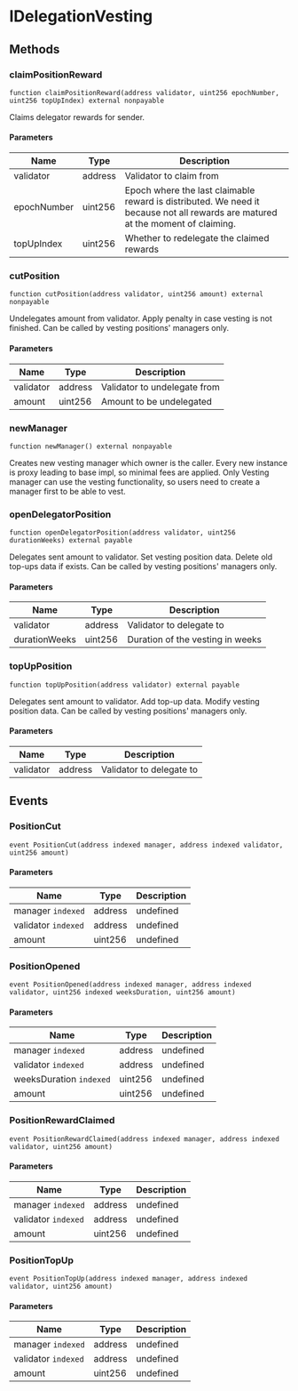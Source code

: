 # IDelegationVesting









## Methods

### claimPositionReward

```solidity
function claimPositionReward(address validator, uint256 epochNumber, uint256 topUpIndex) external nonpayable
```

Claims delegator rewards for sender.



#### Parameters

| Name | Type | Description |
|---|---|---|
| validator | address | Validator to claim from |
| epochNumber | uint256 | Epoch where the last claimable reward is distributed. We need it because not all rewards are matured at the moment of claiming. |
| topUpIndex | uint256 | Whether to redelegate the claimed rewards |

### cutPosition

```solidity
function cutPosition(address validator, uint256 amount) external nonpayable
```

Undelegates amount from validator. Apply penalty in case vesting is not finished. Can be called by vesting positions&#39; managers only.



#### Parameters

| Name | Type | Description |
|---|---|---|
| validator | address | Validator to undelegate from |
| amount | uint256 | Amount to be undelegated |

### newManager

```solidity
function newManager() external nonpayable
```

Creates new vesting manager which owner is the caller. Every new instance is proxy leading to base impl, so minimal fees are applied. Only Vesting manager can use the vesting functionality, so users need to create a manager first to be able to vest.




### openDelegatorPosition

```solidity
function openDelegatorPosition(address validator, uint256 durationWeeks) external payable
```

Delegates sent amount to validator. Set vesting position data. Delete old top-ups data if exists. Can be called by vesting positions&#39; managers only.



#### Parameters

| Name | Type | Description |
|---|---|---|
| validator | address | Validator to delegate to |
| durationWeeks | uint256 | Duration of the vesting in weeks |

### topUpPosition

```solidity
function topUpPosition(address validator) external payable
```

Delegates sent amount to validator. Add top-up data. Modify vesting position data. Can be called by vesting positions&#39; managers only.



#### Parameters

| Name | Type | Description |
|---|---|---|
| validator | address | Validator to delegate to |



## Events

### PositionCut

```solidity
event PositionCut(address indexed manager, address indexed validator, uint256 amount)
```





#### Parameters

| Name | Type | Description |
|---|---|---|
| manager `indexed` | address | undefined |
| validator `indexed` | address | undefined |
| amount  | uint256 | undefined |

### PositionOpened

```solidity
event PositionOpened(address indexed manager, address indexed validator, uint256 indexed weeksDuration, uint256 amount)
```





#### Parameters

| Name | Type | Description |
|---|---|---|
| manager `indexed` | address | undefined |
| validator `indexed` | address | undefined |
| weeksDuration `indexed` | uint256 | undefined |
| amount  | uint256 | undefined |

### PositionRewardClaimed

```solidity
event PositionRewardClaimed(address indexed manager, address indexed validator, uint256 amount)
```





#### Parameters

| Name | Type | Description |
|---|---|---|
| manager `indexed` | address | undefined |
| validator `indexed` | address | undefined |
| amount  | uint256 | undefined |

### PositionTopUp

```solidity
event PositionTopUp(address indexed manager, address indexed validator, uint256 amount)
```





#### Parameters

| Name | Type | Description |
|---|---|---|
| manager `indexed` | address | undefined |
| validator `indexed` | address | undefined |
| amount  | uint256 | undefined |



